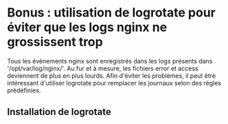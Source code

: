 # Bonus : utilisation de logrotate pour éviter que les logs nginx ne grossissent trop
  
Tous les évènements nginx sont enregistrés dans les logs présents dans '/opt/var/log/nginx/'. Au fur et à mesure, les fichiers error et access deviennent de plus en plus lourds. Afin d'éviter les problèmes, il peut être intéressant d'utiliser logrotate pour remplacer les journaux selon des règles prédéfinies.
  
## Installation de logrotate
  
  
